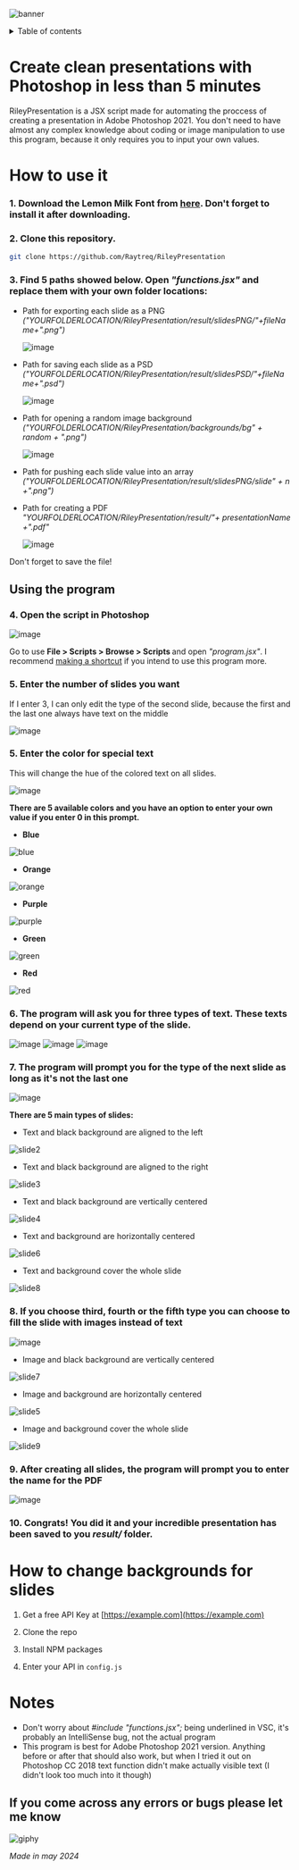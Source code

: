 ![banner](https://github.com/Raytreq/RileyPresentation/assets/136091294/8cd5ef80-84ba-4399-bf83-1f9a2ff7c0a3)

<details>
  <summary>Table of contents</summary>
  <ol>
    <li>
      <a href="#create-slick-presentations-with-photoshop-in-less-than-5-minutes">About the project</a>
    </li>
    <li>
      <a href="#how-to-use-it">How to use it</a>
      <ul>
        <li><a href="#how-to-use-it">Setup</a></li>
        <li><a href="#using-the-program">Using the program</a></li>
      </ul>
    </li>
    <li><a href="#how-to-change-backgrounds-for-slides">How to change backgrounds for slides</a></li>
    <li><a href="#notes">Notes</a></li>
  </ol>
</details>

# Create clean presentations with Photoshop in less than 5 minutes
RileyPresentation is a JSX script made for automating the proccess of creating a presentation in Adobe Photoshop 2021. You don't need to have almost any complex knowledge about coding or image manipulation to use this program, because it only requires you to input your own values.

# How to use it
### 1. Download the Lemon Milk Font from <a href="https://www.dafont.com/lemon-milk.font">here</a>. Don't forget to install it after downloading.

### 2. Clone this repository.
   ```sh
   git clone https://github.com/Raytreq/RileyPresentation
   ```

### 3. Find 5 paths showed below. Open *"functions.jsx"* and replace them with your own folder locations:
* Path for exporting each slide as a PNG *("YOURFOLDERLOCATION/RileyPresentation/result/slidesPNG/"+fileName+".png")*

  ![image](https://github.com/Raytreq/RileyPresentation/assets/136091294/6d5ca3ac-6d42-47e7-8a00-aca7cd6652cc)
* Path for saving each slide as a PSD *("YOURFOLDERLOCATION/RileyPresentation/result/slidesPSD/"+fileName+".psd")*

  ![image](https://github.com/Raytreq/RileyPresentation/assets/136091294/94ba7b59-a874-43c6-96a5-d003ba657b63)
* Path for opening a random image background *("YOURFOLDERLOCATION/RileyPresentation/backgrounds/bg" + random + ".png")*

  ![image](https://github.com/Raytreq/RileyPresentation/assets/136091294/3301f2e8-aaa7-4138-addd-ab0b681161ba)
* Path for pushing each slide value into an array *("YOURFOLDERLOCATION/RileyPresentation/result/slidesPNG/slide" + n +".png")*
* Path for creating a PDF *"YOURFOLDERLOCATION/RileyPresentation/result/"+ presentationName +".pdf"*

  ![image](https://github.com/Raytreq/RileyPresentation/assets/136091294/e1ad2e93-42e9-4e48-937a-5ecf4a14923f)

Don't forget to save the file!

## Using the program
### 4. Open the script in Photoshop

![image](https://github.com/Raytreq/RileyPresentation/assets/136091294/cf61229f-a39e-45cc-8acb-c1a6580ca8e2)

Go to use <b> File > Scripts > Browse > Scripts </b> and open *"program.jsx"*. I recommend <a href="https://helpx.adobe.com/photoshop/using/customizing-keyboard-shortcuts.html">making a shortcut</a> if you intend to use this program more.

### 5. Enter the number of slides you want 
If I enter 3, I can only edit the type of the second slide, because the first and the last one always have text on the middle

![image](https://github.com/Raytreq/RileyPresentation/assets/136091294/4334673a-a130-49ea-9846-141c33c8037e)


### 5. Enter the color for special text
This will change the hue of the colored text on all slides.

![image](https://github.com/Raytreq/RileyPresentation/assets/136091294/a5d6817c-95d2-4cbe-b305-65abeabca9e6)

<b>There are 5 available colors and you have an option to enter your own value if you enter 0 in this prompt.</b>

* <b>Blue</b>

![blue](https://github.com/Raytreq/RileyPresentation/assets/136091294/8eea5f68-25e6-4b8c-b6a1-c90d008f5f8e)

* <b>Orange</b>

![orange](https://github.com/Raytreq/RileyPresentation/assets/136091294/578bfb4c-a6d2-4f58-9e76-a2ec2b372332)

* <b>Purple</b>

![purple](https://github.com/Raytreq/RileyPresentation/assets/136091294/727411d3-c034-457c-97c9-aa345e68b17a)

* <b>Green</b>

![green](https://github.com/Raytreq/RileyPresentation/assets/136091294/129f6d18-0c0f-4c39-8913-29811dd1d2ec)

* <b>Red</b>

![red](https://github.com/Raytreq/RileyPresentation/assets/136091294/e63f71fe-4e8d-4b5d-a442-8bdae85b816f)

### 6. The program will ask you for three types of text. These texts depend on your current type of the slide. 

![image](https://github.com/Raytreq/RileyPresentation/assets/136091294/93672048-1a40-4bbc-8301-793203379cb7)
![image](https://github.com/Raytreq/RileyPresentation/assets/136091294/6c6e7eae-8586-40a9-8344-38773e81fb4f)
![image](https://github.com/Raytreq/RileyPresentation/assets/136091294/3018c01d-dce4-4aa1-80d1-a689cb439ad8)

### 7. The program will prompt you for the type of the next slide as long as it's not the last one

![image](https://github.com/Raytreq/RileyPresentation/assets/136091294/90f0ef08-2ae0-4699-885c-0cbdc92af7c4)

<b>There are 5 main types of slides:</b>

* Text and black background are aligned to the left

![slide2](https://github.com/Raytreq/RileyPresentation/assets/136091294/72477833-6a5c-436d-a149-f2319e2e9303)

* Text and black background are aligned to the right

![slide3](https://github.com/Raytreq/RileyPresentation/assets/136091294/70432030-b6ee-46f1-bc05-4302f8f9f3cb)

* Text and black background are vertically centered

![slide4](https://github.com/Raytreq/RileyPresentation/assets/136091294/d9823435-3180-47d1-b79e-6a4896c732e9)

* Text and background are horizontally centered

![slide6](https://github.com/Raytreq/RileyPresentation/assets/136091294/ab333afa-d7d4-4839-83b1-2d64c4413a48)

* Text and background cover the whole slide

![slide8](https://github.com/Raytreq/RileyPresentation/assets/136091294/0f1ceb58-9e60-4db2-b123-69831d0022c2)

### 8. If you choose third, fourth or the fifth type you can choose to fill the slide with images instead of text
![image](https://github.com/Raytreq/RileyPresentation/assets/136091294/6863642a-4fc4-4966-9f09-65f0635097de)

* Image and black background are vertically centered

![slide7](https://github.com/Raytreq/RileyPresentation/assets/136091294/e4bb6aae-5452-4579-9342-5ba32d5862c6)


* Image and background are horizontally centered

![slide5](https://github.com/Raytreq/RileyPresentation/assets/136091294/cc892b5f-6f20-4ff2-8f48-e38085a87937)

* Image and background cover the whole slide

![slide9](https://github.com/Raytreq/RileyPresentation/assets/136091294/48988c74-7dcf-4e01-9bdb-fcefb5a01942)

### 9. After creating all slides, the program will prompt you to enter the name for the PDF

![image](https://github.com/Raytreq/RileyPresentation/assets/136091294/154fe806-47dd-4e47-b9d5-860ed3e949c4)


### 10. Congrats! You did it and your incredible presentation has been saved to you *result/* folder.


# How to change backgrounds for slides
1. Get a free API Key at [https://example.com](https://example.com)
2. Clone the repo

3. Install NPM packages

4. Enter your API in `config.js`



# Notes
* Don't worry about *#include "functions.jsx";* being underlined in VSC, it's probably an IntelliSense bug, not the actual program
* This program is best for Adobe Photoshop 2021 version. Anything before or after that should also work, but when I tried it out on Photoshop CC 2018 text function didn't make actually visible text (I didn't look too much into it though)


## If you come across any errors or bugs please let me know        
![giphy](https://github.com/Raytreq/RileyPresentation/assets/136091294/24b90540-1d35-43a7-9991-965ef083b506)

*Made in may 2024*
